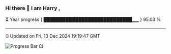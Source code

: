 ### Hi there 👋 I am Harry , 

⏳ Year progress { ████████████████████████████▁▁ } 95.03 %

---

⏰ Updated on Fri, 13 Dec 2024 19:19:47 GMT

![Progress Bar CI](https://github.com/duykhang68/duykhang68/workflows/Progress%20Bar%20CI/badge.svg)
